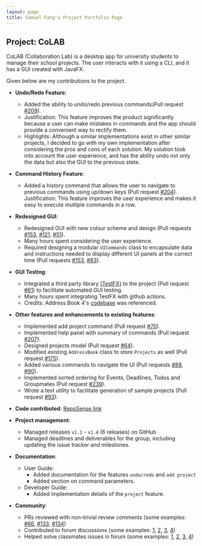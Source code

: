 ```yaml
---
layout: page
title: Samuel Fang's Project Portfolio Page
---
```


## Project: CoLAB

CoLAB (Collaboration Lab) is a desktop app for university students to manage their school projects. The user interacts with it using a CLI, and it has a GUI created with JavaFX.

Given below are my contributions to the project.

* **Undo/Redo Feature**:
  * Added the ability to undo/redo previous commands(Pull request [\#209](https://github.com/AY2021S2-CS2103T-T11-2/tp/pull/209)).
  * Justification: This feature improves the product significantly because a user can make mistakes in commands and the app should provide a convenient way to rectify them.
  * Highlights: Although a similar implementations exist in other similar projects, I decided to go with my own implementation after considering the pros and cons of each solution. My solution took into account the user experience, and has the ability undo not only the data but also the GUI to the previous state.

* **Command History Feature**:
  * Added a history command that allows the user to navigate to previous commands using up/down keys (Pull request [\#204](https://github.com/AY2021S2-CS2103T-T11-2/tp/pull/204)).
  Justification: This feature improves the user experience and makes it easy to execute multiple commands in a row.

* **Redesigned GUI**:
  * Redesigned GUI with new colour scheme and design (Pull requests [\#153](https://github.com/AY2021S2-CS2103T-T11-2/tp/pull/153), [\#121](https://github.com/AY2021S2-CS2103T-T11-2/tp/pull/121), [\#51](https://github.com/AY2021S2-CS2103T-T11-2/tp/pull/51)).
  * Many hours spent considering the user experience.
  * Required designing a modular `UICommands` class to encapsulate data and instructions needed to display different UI panels at the correct time (Pull requests [\#153](https://github.com/AY2021S2-CS2103T-T11-2/tp/pull/159), [\#83](https://github.com/AY2021S2-CS2103T-T11-2/tp/pull/159)).

* **GUI Testing**:
  * Integrated a third party library [(TestFX)](https://github.com/TestFX/TestFX) to the project (Pull request [\#61](https://github.com/AY2021S2-CS2103T-T11-2/tp/pull/61)) to facilitate automated GUI testing.
  * Many hours spent integrating TestFX with github actions.
  * Credits: Address Book 4's [codebase](https://github.com/se-edu/addressbook-level4) was referenced.

* **Other features and enhancements to existing features**:
  * Implemented add project command (Pull request [\#70](https://github.com/AY2021S2-CS2103T-T11-2/tp/pull/70)).
  * Implemented help panel with summary of commands (Pull request [\#207](https://github.com/AY2021S2-CS2103T-T11-2/tp/pull/207)).
  * Designed projects model (Pull request [\#64](https://github.com/AY2021S2-CS2103T-T11-2/tp/pull/64)).
  * Modified existing `AddressBook` class to store `Projects` as well (Pull request [\#175](https://github.com/AY2021S2-CS2103T-T11-2/tp/pull/175)).
  * Added various commands to navigate the UI (Pull requests [\#89](https://github.com/AY2021S2-CS2103T-T11-2/tp/pull/89), [\#90](https://github.com/AY2021S2-CS2103T-T11-2/tp/pull/90)).
  * Implemented sorted ordering for Events, Deadlines, Todos and Groupmates (Pull request [\#239](https://github.com/AY2021S2-CS2103T-T11-2/tp/pull/239)).
  * Wrote a test utility to facilitate generation of sample projects (Pull request [\#93](https://github.com/AY2021S2-CS2103T-T11-2/tp/pull/93)).

* **Code contributed**: [RepoSense link](https://nus-cs2103-ay2021s2.github.io/tp-dashboard/?search=samuelfangjw&sort=groupTitle&sortWithin=title&timeframe=commit&mergegroup=&groupSelect=groupByRepos&breakdown=false&tabOpen=true&tabType=authorship&tabAuthor=samuelfangjw&tabRepo=AY2021S2-CS2103T-T11-2%2Ftp%5Bmaster%5D&authorshipIsMergeGroup=false&authorshipFileTypes=docs~functional-code~test-code~other&authorshipIsBinaryFileTypeChecked=false)

* **Project management**:
  * Managed releases `v1.1` - `v1.4` (6 releases) on GitHub
  * Managed deadlines and deliverables for the group, including updating the issue tracker and milestones.

* **Documentation**:
  * User Guide:
    * Added documentation for the features `undo/redo` and `add project`
    * Added section on command parameters.
  * Developer Guide:
    * Added implementation details of the `project` feature.

* **Community**:
  * PRs reviewed with non-trivial review comments (some examples: [\#66](https://github.com/AY2021S2-CS2103T-T11-2/tp/pull/66#discussion_r590305059), [\#133](https://github.com/AY2021S2-CS2103T-T11-2/tp/pull/133#discussion_r596271704), [\#134](https://github.com/AY2021S2-CS2103T-T11-2/tp/pull/134#discussion_r596096725))
  * Contributed to forum discussions (some examples: [1](https://github.com/nus-cs2103-AY2021S2/forum/issues/14#issuecomment-762001887), [2](https://github.com/nus-cs2103-AY2021S2/forum/issues/166#issuecomment-782832950), [3](https://github.com/nus-cs2103-AY2021S2/forum/issues/178#issuecomment-785672104), [4](https://github.com/nus-cs2103-AY2021S2/forum/issues/175#issuecomment-784275365))
  * Helped solve classmates issues in forum (some examples: [1](https://github.com/nus-cs2103-AY2021S2/forum/issues/152#issuecomment-780571317), [2](https://github.com/nus-cs2103-AY2021S2/forum/issues/180#issuecomment-785819204), [3](https://github.com/nus-cs2103-AY2021S2/forum/issues/215#issuecomment-792492685), [4](https://github.com/nus-cs2103-AY2021S2/forum/issues/284#issuecomment-812535574))
